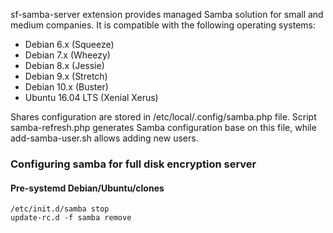 sf-samba-server extension provides managed Samba solution for small and medium
companies. It is compatible with the following operating systems:

- Debian 6.x (Squeeze)
- Debian 7.x (Wheezy)
- Debian 8.x (Jessie)
- Debian 9.x (Stretch)
- Debian 10.x (Buster)
- Ubuntu 16.04 LTS (Xenial Xerus)

Shares configuration are stored in /etc/local/.config/samba.php file. Script
samba-refresh.php generates Samba configuration base on this file, while
add-samba-user.sh allows adding new users.


### Configuring samba for full disk encryption server

#### Pre-systemd Debian/Ubuntu/clones

```
/etc/init.d/samba stop
update-rc.d -f samba remove
```
